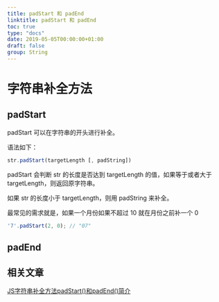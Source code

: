 ```yaml
---
title: padStart 和 padEnd
linktitle: padStart 和 padEnd
toc: true
type: "docs"
date: 2019-05-05T00:00:00+01:00
draft: false
group: String
---
```


# 字符串补全方法

## padStart

padStart 可以在字符串的开头进行补全。

语法如下：

```js
str.padStart(targetLength [, padString])
```

padStart 会判断 str 的长度是否达到 targetLength 的值，如果等于或者大于 targetLength，则返回原字符串。

如果 str 的长度小于 targetLength，则用 padString 来补全。

最常见的需求就是，如果一个月份如果不超过 10 就在月份之前补一个 0

```js
'7'.padStart(2, 0); // "07"
```

## padEnd


## 相关文章

[JS字符串补全方法padStart()和padEnd()简介](https://www.zhangxinxu.com/wordpress/2018/07/js-padstart-padend/)